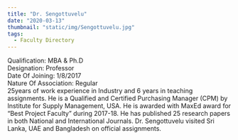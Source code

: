 ```yaml
---
title: "Dr. Sengottuvelu"
date: "2020-03-13"
thumbnail: "static/img/Sengottuvelu.jpg"
tags:
  - Faculty Directory
---
```


Qualification: MBA & Ph.D  
Designation: Professor  
Date Of Joining: 1/8/2017  
Nature Of Association: Regular  
25years of work experience in Industry and 6 years in teaching assignments. He is a Qualified and Certified Purchasing Manager (CPM) by Institute for Supply Management, USA. He is awarded with MaxEd award for “Best Project Faculty” during 2017-18. He has published 25 research papers in both National and International Journals. Dr. Sengottuvelu visited Sri Lanka, UAE and Bangladesh on official assignments.
